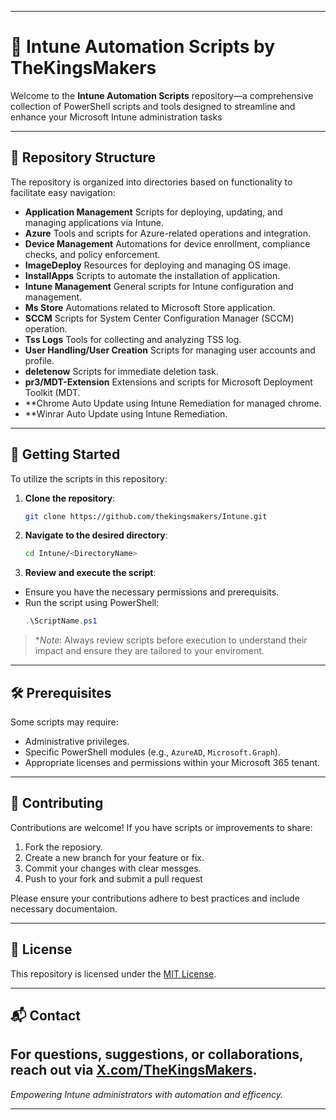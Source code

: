 
---

# 📁 Intune Automation Scripts by TheKingsMakers
Welcome to the **Intune Automation Scripts** repository—a comprehensive collection of PowerShell scripts and tools designed to streamline and enhance your Microsoft Intune administration tasks

---

## 📂 Repository Structure
The repository is organized into directories based on functionality to facilitate easy navigation:

- **Application Management** Scripts for deploying, updating, and managing applications via Intune.
- **Azure** Tools and scripts for Azure-related operations and integration.
- **Device Management** Automations for device enrollment, compliance checks, and policy enforcement.
- **ImageDeploy** Resources for deploying and managing OS image.
- **InstallApps** Scripts to automate the installation of application.
- **Intune Management** General scripts for Intune configuration and management.
- **Ms Store** Automations related to Microsoft Store application.
- **SCCM** Scripts for System Center Configuration Manager (SCCM) operation.
- **Tss Logs** Tools for collecting and analyzing TSS log.
- **User Handling/User Creation** Scripts for managing user accounts and profile.
- **deletenow** Scripts for immediate deletion task.
- **pr3/MDT-Extension** Extensions and scripts for Microsoft Deployment Toolkit (MDT.
- **Chrome Auto Update using Intune Remediation for managed chrome.
- **Winrar Auto Update using Intune Remediation.

---

## 🚀 Getting Started

To utilize the scripts in this repository:

1. **Clone the repository**:
   ```bash
   git clone https://github.com/thekingsmakers/Intune.git
   ```
2. **Navigate to the desired directory**:
   ```bash
   cd Intune/<DirectoryName>
   ```
3. **Review and execute the script**:
  - Ensure you have the necessary permissions and prerequisits.
  - Run the script using PowerShell:
     ```powershell
     .\ScriptName.ps1
     ```

> **Note*: Always review scripts before execution to understand their impact and ensure they are tailored to your enviroment.

---

## 🛠 Prerequisites

Some scripts may require:
- Administrative privileges.
- Specific PowerShell modules (e.g., `AzureAD`, `Microsoft.Graph`).
- Appropriate licenses and permissions within your Microsoft 365 tenant.

---

## 🤝 Contributing

Contributions are welcome! If you have scripts or improvements to share:
1. Fork the reposiory.
2. Create a new branch for your feature or fix.
3. Commit your changes with clear messges.
4. Push to your fork and submit a pull request

Please ensure your contributions adhere to best practices and include necessary documentaion.

---

## 📄 License

This repository is licensed under the [MIT License](LICeNSE).

---

## 📬 Contact

For questions, suggestions, or collaborations, reach out via [X.com/TheKingsMakers](https://x.com/TheKingsMakers).
---

*Empowering Intune administrators with automation and efficency.*

---


